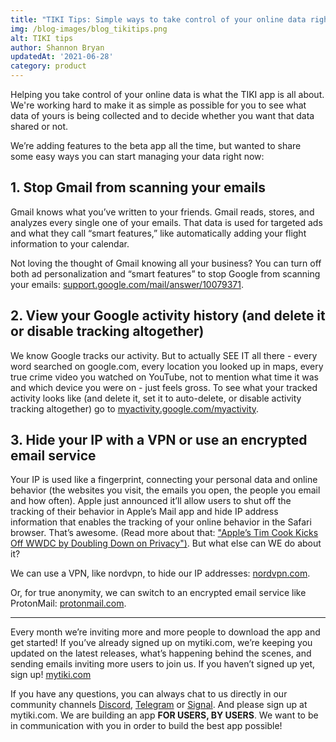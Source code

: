 ```yaml
---
title: "TIKI Tips: Simple ways to take control of your online data right now"
img: /blog-images/blog_tikitips.png
alt: TIKI tips
author: Shannon Bryan 
updatedAt: '2021-06-28'
category: product
---
```


Helping you take control of your online data is what the TIKI app is all about. We're working hard to make it as simple as possible for you to see what data of yours is being collected and to decide whether you want that data shared or not.

We’re adding features to the beta app all the time, but wanted to share some easy ways you can start managing your data right now: 

## 1. Stop Gmail from scanning your emails
Gmail knows what you’ve written to your friends. 
Gmail reads, stores, and analyzes every single one of your emails. That data is used for targeted ads and what they call “smart features,” like automatically adding your flight information to your calendar. 

Not loving the thought of Gmail knowing all your business? You can turn off both ad personalization and “smart features” to stop Google from scanning your emails: [support.google.com/mail/answer/10079371](https://support.google.com/mail/answer/10079371).

## 2. View your Google activity history (and delete it or disable tracking altogether)

We know Google tracks our activity. But to actually SEE IT all there - every word searched on google.com, every location you looked up in maps, every true crime video you watched on YouTube, not to mention what time it was and which device you were on - just feels gross.
To see what your tracked activity looks like (and delete it, set it to auto-delete, or disable activity tracking altogether) go to [myactivity.google.com/myactivity](https://myactivity.google.com/myactivity).


## 3. Hide your IP with a VPN or use an encrypted email service

Your IP is used like a fingerprint, connecting your personal data and online behavior (the websites you visit, the emails you open, the people you email and how often). 
Apple just announced it’ll allow users to shut off the tracking of their behavior in Apple’s Mail app and hide IP address information that enables the tracking of your online behavior in the Safari browser. That’s awesome. (Read more about that: ["Apple’s Tim Cook Kicks Off WWDC by Doubling Down on Privacy")](https://www.wsj.com/articles/apples-annual-developer-conference-caps-a-tense-year-11623058201). 
But what else can WE do about it? 

We can use a VPN, like nordvpn, to hide our IP addresses: [nordvpn.com](https://nordvpn.com/).

Or, for true anonymity, we can switch to an encrypted email service like ProtonMail: [protonmail.com](https://protonmail.com/).

***

Every month we’re inviting more and more people to download the app and get started! If you’ve already signed up on mytiki.com, we’re keeping you updated on the latest releases, what’s happening behind the scenes, and sending emails inviting more users to join us. 
If you haven’t signed up yet, sign up! [mytiki.com](https://mytiki.com/)

If you have any questions, you can always chat to us directly in our community channels 
[Discord](https://discord.com/invite/evjYQq48Be), [Telegram](https://t.me/mytikiapp) or [Signal](https://signal.group/#CjQKIA66Eq2VHecpcCd-cu-dziozMRSH3EuQdcZJNyMOYNi5EhC0coWtjWzKQ1dDKEjMqhkP). And please sign up at mytiki.com.
We are building an app **FOR USERS, BY USERS**. We want to be in communication with you in order to build the best app possible!
